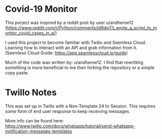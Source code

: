 # Covid-19 Monitor

This porject was inspired by a reddit post by user u/andheroe12 (https://www.reddit.com/r/Python/comments/id6dq7/i_wrote_a_script_to_monitor_covid_cases_in_a/)

I used this project to become familiar with Twilio and Seemless Cloud. Learning how to interact with an API and grab information from it. (Seemless Cloud Guide: https://app.seamlesscloud.io/guide)

Much of the code was written by: u/andheroe12. I find that rewritting something is more beneficial to me then forking the repository or a simple copy paste. 

# Twillo Notes 
This was set up in Twillo with a Non-Template 24 hr Session. This requires some form of end user response to keep receiving messages. 

More info can be found here: https://www.twilio.com/docs/whatsapp/tutorial/send-whatsapp-notification-messages-templates
